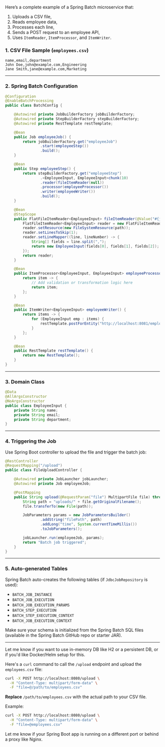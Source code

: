 Here’s a complete example of a Spring Batch microservice that:

1. Uploads a CSV file,
2. Reads employee data,
3. Processes each line,
4. Sends a POST request to an employee API,
5. Uses `ItemReader`, `ItemProcessor`, and `ItemWriter`.

### 1. CSV File Sample (`employees.csv`)

```
name,email,department
John Doe,john@example.com,Engineering
Jane Smith,jane@example.com,Marketing
```

---

### 2. Spring Batch Configuration

```java
@Configuration
@EnableBatchProcessing
public class BatchConfig {

    @Autowired private JobBuilderFactory jobBuilderFactory;
    @Autowired private StepBuilderFactory stepBuilderFactory;
    @Autowired private RestTemplate restTemplate;

    @Bean
    public Job employeeJob() {
        return jobBuilderFactory.get("employeeJob")
                .start(employeeStep())
                .build();
    }

    @Bean
    public Step employeeStep() {
        return stepBuilderFactory.get("employeeStep")
                .<EmployeeInput, EmployeeInput>chunk(10)
                .reader(fileItemReader(null))
                .processor(employeeProcessor())
                .writer(employeeWriter())
                .build();
    }

    @Bean
    @StepScope
    public FlatFileItemReader<EmployeeInput> fileItemReader(@Value("#{jobParameters['filePath']}") String path) {
        FlatFileItemReader<EmployeeInput> reader = new FlatFileItemReader<>();
        reader.setResource(new FileSystemResource(path));
        reader.setLinesToSkip(1);
        reader.setLineMapper((line, lineNumber) -> {
            String[] fields = line.split(",");
            return new EmployeeInput(fields[0], fields[1], fields[2]);
        });
        return reader;
    }

    @Bean
    public ItemProcessor<EmployeeInput, EmployeeInput> employeeProcessor() {
        return item -> {
            // Add validation or transformation logic here
            return item;
        };
    }

    @Bean
    public ItemWriter<EmployeeInput> employeeWriter() {
        return items -> {
            for (EmployeeInput emp : items) {
                restTemplate.postForEntity("http://localhost:8081/employees", emp, Void.class);
            }
        };
    }

    @Bean
    public RestTemplate restTemplate() {
        return new RestTemplate();
    }
}
```

---

### 3. Domain Class

```java
@Data
@AllArgsConstructor
@NoArgsConstructor
public class EmployeeInput {
    private String name;
    private String email;
    private String department;
}
```

---

### 4. Triggering the Job

Use Spring Boot controller to upload the file and trigger the batch job:

```java
@RestController
@RequestMapping("/upload")
public class FileUploadController {

    @Autowired private JobLauncher jobLauncher;
    @Autowired private Job employeeJob;

    @PostMapping
    public String upload(@RequestParam("file") MultipartFile file) throws Exception {
        String path = "uploads/" + file.getOriginalFilename();
        file.transferTo(new File(path));

        JobParameters params = new JobParametersBuilder()
                .addString("filePath", path)
                .addLong("time", System.currentTimeMillis())
                .toJobParameters();

        jobLauncher.run(employeeJob, params);
        return "Batch job triggered";
    }
}
```

---

### 5. Auto-generated Tables

Spring Batch auto-creates the following tables (if `JdbcJobRepository` is used):

- `BATCH_JOB_INSTANCE`
- `BATCH_JOB_EXECUTION`
- `BATCH_JOB_EXECUTION_PARAMS`
- `BATCH_STEP_EXECUTION`
- `BATCH_STEP_EXECUTION_CONTEXT`
- `BATCH_JOB_EXECUTION_CONTEXT`

Make sure your schema is initialized from the Spring Batch SQL files (available in the Spring Batch GitHub repo or starter JAR).

---

Let me know if you want to use in-memory DB like H2 or a persistent DB, or if you'd like Docker/Helm setup for this.


Here's a `curl` command to call the `/upload` endpoint and upload the `employees.csv` file:

```bash
curl -X POST http://localhost:8080/upload \
  -H "Content-Type: multipart/form-data" \
  -F "file=@/path/to/employees.csv"
```

**Replace** `/path/to/employees.csv` with the actual path to your CSV file.

Example:

```bash
curl -X POST http://localhost:8080/upload \
  -H "Content-Type: multipart/form-data" \
  -F "file=@employees.csv"
```

Let me know if your Spring Boot app is running on a different port or behind a proxy like Nginx.